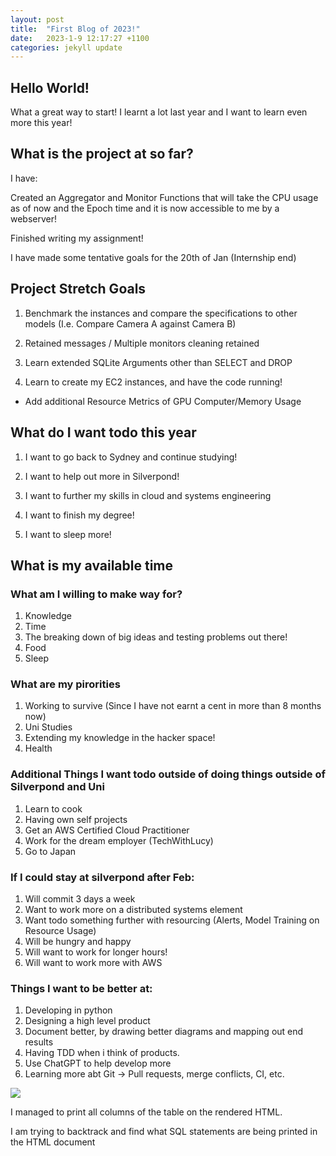 ```yaml
---
layout: post
title:  "First Blog of 2023!" 
date:   2023-1-9 12:17:27 +1100
categories: jekyll update
---
```


## Hello World!

What a great way to start! I learnt a lot last year and I want to learn even more this year!

## What is the project at so far?

I have:

Created an Aggregator and Monitor Functions that will take the CPU usage as of now and the Epoch time and it is now accessible to me by a webserver! 

Finished writing my assignment!

I have made some tentative goals for the 20th of Jan (Internship end)

## Project Stretch Goals

1) Benchmark the instances and compare the specifications to other models (I.e. Compare Camera A against Camera B) 

2) Retained messages / Multiple monitors cleaning retained 

2) Learn extended SQLite Arguments other than SELECT and DROP

4) Learn to create my EC2 instances, and have the code running!

- Add additional Resource Metrics of GPU Computer/Memory Usage

## What do I want todo this year

1) I want to go back to Sydney and continue studying!

2) I want to help out more in Silverpond!

3) I want to further my skills in cloud and systems engineering

4) I want to finish my degree!

5) I want to sleep more!

## What is my available time

### What am I willing to make way for?

1) Knowledge
2) Time
3) The breaking down of big ideas and testing problems out there!
4) Food 
5) Sleep

### What are my pirorities

1) Working to survive (Since I have not earnt a cent in more than 8 months now)
2) Uni Studies
3) Extending my knowledge in the hacker space!
4) Health

### Additional Things I want todo outside of doing things outside of Silverpond and Uni

1) Learn to cook
2) Having own self projects 
3) Get an AWS Certified Cloud Practitioner 
4) Work for the dream employer (TechWithLucy)
5) Go to Japan

### If I could stay at silverpond after Feb:

1) Will commit 3 days a week
2) Want to work more on a distributed systems element
3) Want todo something further with resourcing (Alerts, Model Training on Resource Usage)
4) Will be hungry and happy
5) Will want to work for longer hours!
6) Will want to work more with AWS

### Things I want to be better at:

1) Developing in python 
2) Designing a high level product
3) Document better, by drawing better diagrams and mapping out end results
4) Having TDD when i think of products. 
5) Use ChatGPT to help develop more 
6) Learning more abt Git -> Pull requests, merge conflicts, CI, etc. 

![](https://i.imgur.com/ti5tfZf.png)

I managed to print all columns of the table on the rendered HTML. 

I am trying to backtrack and find what SQL statements are being printed in the HTML document
